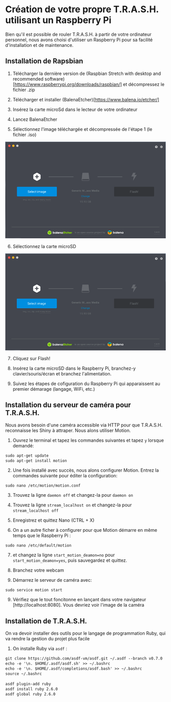 # Création de votre propre T.R.A.S.H. utilisant un Raspberry Pi

Bien qu'il est possible de rouler T.R.A.S.H. à partir de votre ordinateur personnel, nous avons choisi d'utiliser un Raspberry Pi pour sa facilité d'installation et de maintenance.

## Installation de Rapsbian

1. Télécharger la dernière version de (Raspbian Stretch with desktop and recommended software)[https://www.raspberrypi.org/downloads/raspbian/] et décompressez le fichier .zip

2. Télécharger et installer (BalenaEtcher)[https://www.balena.io/etcher/]

3. Insérez la carte microSd dans le lecteur de votre ordinateur

4. Lancez BalenaEtcher

5. Sélectionnez l'image téléchargée et décompressée de l'étape 1 (le fichier .iso)

![Sélectionner l'image disque dans BalenaEtcher](docs/balena-select-image.png)

6. Sélectionnez la carte microSD

![Sélectionner la carte SD dans BalenaEtcher](docs/balena-select-drive.png)

7. Cliquez sur Flash!

8. Insérez la carte microSD dans le Raspberry Pi, branchez-y clavier/souris/écran et branchez l'alimentation.

9. Suivez les étapes de cofiguration du Raspberry Pi qui apparaissent au premier démarage (langage, WiFi, etc.)

## Installation du serveur de caméra pour T.R.A.S.H.

Nous avons besoin d'une caméra accessible via HTTP pour que T.R.A.S.H. reconnaisse les Shiny à attraper. Nous alons utiliser Motion.

1. Ouvrez le terminal et tapez les commandes suivantes et tapez `y` lorsque demandé:

```
sudo apt-get update
sudo apt-get install motion
```

2. Une fois installé avec succès, nous alons configurer Motion. Entrez la commandes suivante pour éditer la configuration:

```
sudo nano /etc/motion/motion.conf
```

3. Trouvez la ligne `daemon off` et changez-la pour `daemon on`

4. Trouvez la ligne `stream_localhost on` et changez-la pour `stream_localhost off`

5. Enregistrez et quittez Nano (CTRL + X)

6. On a un autre ficher à configurer pour que Motion démarre en même temps que le Raspberry Pi :

```
sudo nano /etc/default/motion
```

7. et changez la ligne `start_motion_deamon=no` pour `start_motion_deamon=yes`, puis sauvegardez et quittez.

8. Branchez votre webcam

9. Démarrez le serveur de caméra avec:

```
sudo service motion start
```

9. Vérifiez que le tout foncitonne en lançant dans votre navigateur [http://localhost:8080]. Vous devriez voir l'image de la caméra

## Installation de T.R.A.S.H.

On va devoir installer des outils pour le langage de programmation Ruby, qui va rendre la gestion du projet plus facile

1. On installe Ruby via `asdf` :

```
git clone https://github.com/asdf-vm/asdf.git ~/.asdf --branch v0.7.0
echo -e '\n. $HOME/.asdf/asdf.sh' >> ~/.bashrc
echo -e '\n. $HOME/.asdf/completions/asdf.bash' >> ~/.bashrc
source ~/.bashrc

asdf plugin-add ruby
asdf install ruby 2.6.0
asdf global ruby 2.6.0
```



